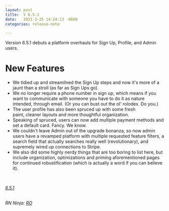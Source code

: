 ```yaml
---
layout: post
title:  V 6.5.1
date:   2021-3-25 14:24:13 -0600
categories: release-note

---
```

Version 6.5.1 debuts a platform overhauls for Sign Up, Profile, and Admin users. 


# New Features

- We tidied up and streamilned the Sign Up steps and now it's more of a jaunt than a stroll (as far as Sign Ups go).
- We no longer require a phone number in sign up, which means if you want to communicate with someone you have to do it as nature intended, through email. (Or you can bust out the ol' rolodex. Do you.)
- The user profile has also been spruced up with some fresh paint, cleaner layouts and more thoughtful organization.  
- Speaking of spruced, users can now add multiple payment methods and set a default card. Fancy. We know.
- We couldn't leave Admin out of the upgrade bonanza, so now admin users have a revamped platform with multiple requested feature filters, a search field that actually searches really well (revolutionary), and supremely wired up connections to Stripe.
- We also did some highly nerdy things that are too boring to list here, but include organization, optimizations and priming aforementioned pages for continued robustification (which is actually a word if you can believe it). 


<br/>

*[6.5.1](https://github.com/streetparking/my-streetparking/pull/377)*
<br/>
<br/>


_RN Ninja: [RO](https://github.com/robyanna)_
 
 
 